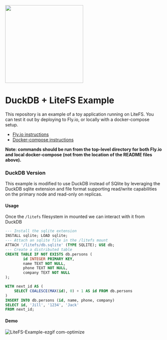 <img src="https://github.com/user-attachments/assets/46a5c546-7e9b-42c7-87f4-bc8defe674e0" width=250 />

DuckDB + LiteFS Example
==========================

This repository is an example of a toy application running on LiteFS. You can
test it out by deploying to Fly.io, or locally with a docker-compose setup.

* [Fly.io instructions](./fly-io-config)
* [Docker-compose instructions](./docker-config)

**Note: commands should be run from the top-level directory for both Fly.io and
local docker-compose (not from the location of the README files above).**


### DuckDB Version
This example is modified to use DuckDB instead of SQlite by leveraging the DuckDB sqlite extension and file format supporting read/write capabilities on the primary node and read-only on replicas.

#### Usage
Once the `/litefs` filesystem in mounted we can interact with it from DuckDB
```sql
--- Install the sqlite extension
INSTALL sqlite; LOAD sqlite;
--- Attach an sqlite file in the /litefs mount
ATTACH '/litefs/db.sqlite' (TYPE SQLITE); USE db;
--- Create a distributed table
CREATE TABLE IF NOT EXISTS db.persons (
        id INTEGER PRIMARY KEY,
        name TEXT NOT NULL,
        phone TEXT NOT NULL,
        company TEXT NOT NULL
);
```
```sql
WITH next_id AS (
    SELECT COALESCE(MAX(id), 0) + 1 AS id FROM db.persons
)
INSERT INTO db.persons (id, name, phone, company)
SELECT id, 'Jill', '1234', 'Jack'
FROM next_id;
```


#### Demo
![LiteFS-Example-ezgif com-optimize](https://github.com/user-attachments/assets/ae5ba93c-d784-4292-a1ab-11e9098e577e)
